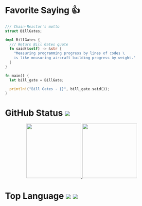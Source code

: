 # Favorite Saying 👍

```rust
/// Chain-Reactor's motto
struct BillGates;

impl BillGates {
  /// Return Bill Gates quote
  fn said(&self) -> &str {
    "Measuring programming progress by lines of codes \
    is like measuring aircraft building progress by weight."
  }
}

fn main() {
  let bill_gate = BillGate;

  println!("Bill Gates - {}", bill_gate.said());
}
```

# GitHub Status ![](https://komarev.com/ghpvc/?username=xfactor-toml&color=blueviolet)

<div id='profile-them' align='center'>
  <a class='github-status' href='https://github.com/lemeote'>
    <img height="180px" src='https://github-readme-stats.vercel.app/api?username=lemeote&show_icons=true&theme=radical' />
  </a>
  <a class='Most-used-languages' href='https://github.com/lemeote'>
    <img height="180px" id='github-status' src='https://github-readme-stats.vercel.app/api/top-langs/?username=lemeote&layout=compact' />
  </a>
</div>

# Top Language ![](https://img.shields.io/badge/rust-%23000000.svg?style=for-the-badge&logo=rust&logoColor=white)  ![](https://img.shields.io/badge/solidity-%23000000.svg?style=for-the-badge&logo=solidity&logoColor=white)

